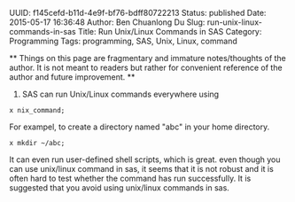 UUID: f145cefd-b11d-4e9f-bf76-bdff80722213
Status: published
Date: 2015-05-17 16:36:48
Author: Ben Chuanlong Du
Slug: run-unix-linux-commands-in-sas
Title: Run Unix/Linux Commands in SAS
Category: Programming
Tags: programming, SAS, Unix, Linux, command

**
Things on this page are
fragmentary and immature notes/thoughts of the author.
It is not meant to readers
but rather for convenient reference of the author and future improvement.
**

1. SAS can run Unix/Linux commands everywhere using
```SAS
x nix_command;
```
For exampel, 
to create a directory named "abc" in your home directory.
```SAS
x mkdir ~/abc;
```

It can even run user-defined shell scripts, which is great. 
even though you can use unix/linux command in sas, 
it seems that it is not robust and it is often hard to test whether the command has run successfully.
It is suggested that you avoid using unix/linux commands in sas.

